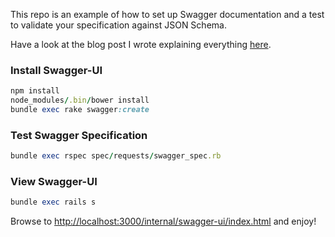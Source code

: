 This repo is an example of how to set up Swagger documentation and a test to validate your specification against JSON Schema.

Have a look at the blog post I wrote explaining everything [here](http://tbd.com).

### Install Swagger-UI
```ruby
npm install
node_modules/.bin/bower install
bundle exec rake swagger:create
```

### Test Swagger Specification
```ruby
bundle exec rspec spec/requests/swagger_spec.rb 
```

### View Swagger-UI
```ruby
bundle exec rails s
```
Browse to [http://localhost:3000/internal/swagger-ui/index.html]() and enjoy!
